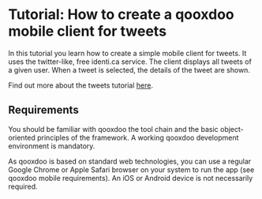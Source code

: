 Tutorial: How to create a qooxdoo mobile client for tweets
==========================================================

In this tutorial you learn how to create a simple mobile client for tweets. It 
uses the twitter-like, free identi.ca service. The client displays all tweets 
of a given user. When a tweet is selected, the details of the tweet are shown. 

Find out more about the tweets tutorial [here](http://manual.qooxdoo.org/devel/pages/mobile/tutorial.html).

Requirements
------------

You should be familiar with qooxdoo the tool chain and the basic 
object-oriented principles of the framework. A working qooxdoo development 
environment is mandatory.

As qooxdoo is based on standard web technologies, you can use a regular 
Google Chrome or Apple Safari browser on your system to run the app 
(see qooxdoo mobile requirements). An iOS or Android device is not necessarily 
required.
